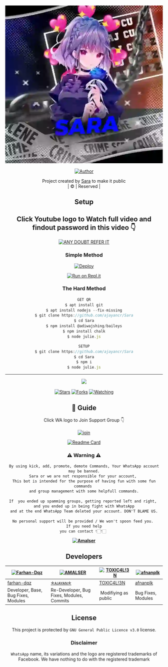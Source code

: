 <div align="center">

 </a>
</p>
<div align="center">
  <p align="center">
<img src=Aj.webp>
</p>
  <p align="center">
<a href="https://github.com/ajayancr"><img title="Author" src="https://img.shields.io/badge/Author-✯ᴀᴊᴀʏᴀɴ✯-ajayancr/Sara?color=blue&style=for-the-badge&logo=whatsapp"></a>
</p>
</div>
<p align="center">
Project created by <a href="https://github.com/ajayancr">Sara</a> to make it public
    <br>
       | © |
        Reserved |
    <br> 
</p>

## Setup
<div align="center"> 


## Click Youtube logo to Watch full video and findout password in this video 👇

 [![ANY DOUBT REFER IT](https://www.linkpicture.com/q/YouTube-Logo-700x394.png)](https://youtu.be/fd0KPblop-k)


  ### Simple Method
  
[![Deploy](https://www.herokucdn.com/deploy/button.svg)](https://heroku.com/deploy?template=https://github.com/ajayancr/Sara) 
  
[![Run on Repl.it](https://repl.it/badge/github/quiec/whatsAlfa)](https://replit.com/@Amalser/Amalser)
  
### The Hard Method
```js
GET QR
$ apt install git
$ apt install nodejs --fix-missing
$ git clone https://github.com/ajayancr/Sara
$ cd Sara
$ npm install @adiwajshing/baileys
$ npm install chalk
$ node julie.js
```
      
```js
SETUP
$ git clone https://github.com/ajayancr/Sara
$ cd Sara
$ npm i
$ node julie.js
```

----

  <p align="center">
  <a href="httsp://github.com/ajayancr/Sara">
    
<a href="https://github.com/ajayancr/followers">
<img src="https://img.shields.io/github/repo-size/ajayancr/Sara?color=green&label=Repo%20total%20size&style=plastic">
<p align="center">
<a href="https://github.com/ajayancr/followers"
<img title="Followers" src="https://img.shields.io/github/followers/ajayancr?color=blue&style=flat-square"></a>
<a href="https://github.com/ajayancr/Sara/stargazers/"><img title="Stars" src="https://img.shields.io/github/stars/ajayancr/Sara?color=blue&style=flat-square"></a>
<a href="https://github.com/ajayancr/Sara/network/members"><img title="Forks" src="https://img.shields.io/github/forks/ajayancr/Sara?color=blue&style=flat-square"></a>
<a href="https://github.com/ajayancr/Sara/watchers"><img title="Watching" src="https://img.shields.io/github/watchers/ajayancr/Sara?label=Watchers&color=blue&style=flat-square"></a>
</p>

## 📢 Guide
Click WA logo to Join Support Group 👇
    <br>
<br>
  [![join](https://github.com/Alien-alfa/PublicBot/blob/main/wlogo.svg.png)](https://chat.whatsapp.com/D3AtxKioDPdJkoBqVHtDRT)
  <div align="center">
       
  [![Readme Card](https://github-readme-stats.vercel.app/api/pin/?username=ajayancr&repo=Sara&theme=nightowl)](https://github.com/ajayancr/Sara)
  </div>
    
### ⚠ Warning ⚠

```
By using kick, add, promote, demote Commands, Your WhatsApp account may be banned.
Sara or we are not responsible for your account, 
This bot is intended for the purpose of having fun with some fun commands 
and group management with some helpfull commands.

If  you ended up spamming groups, getting reported left and right, 
and you ended up in being fight with WhatsApp
and at the end WhatsApp Team deleted your account. DON'T BLAME US.

No personal support will be provided / We won't spoon feed you. 
If you need help
you can contact 👇🏻👇🏻 
```
**[![Amalser](https://www.linkpicture.com/q/WHTSPP-LOGO.png)](http://wa.me/918281440156?text=Can%20you%20help%20bro)**

## Developers
  <div align="center">
    
  [![Farhan-Dqz](https://github.com/farhan-dqz.png?size=100)](https://github.com/farhan-dqz) | [![AMALSER](https://github.com/ajayancr.png?size=100)](https://github.com/ajayancr) |  [![TOXIC4L!3N](https://github.com/Alien-alfa.png?size=100)](https://github.com/AI-VIKI) | [![afnanplk](https://github.com/afnanplk.png?size=100)](https://github.com/afnanplk) 
----|----|----|----
[farhan-dqz](https://github.com/farhan-dqz) | [✯ᴀᴊᴀʏᴀɴ✯](https://github.com/ajayancr) | [TOXIC4L!3N](https://github.com/AI-VIKI) | [afnanplk](https://github.com/afnanplk) 
Developer, Base, Bug Fixes, Modules| Re-Developer, Bug Fixes, Modules, Commits |  Modifiying  as   public | Bug Fixes, Modules 
  </div>
    


## License
This project is protected by `GNU General Public Licence v3.0` license.

### Disclaimer
`WhatsApp` name, its variations and the logo are registered trademarks of Facebook. We have nothing to do with the registered trademark
